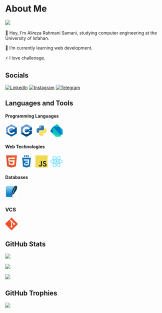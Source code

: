 # About Me

![](https://komarev.com/ghpvc/?username=alirrah)

🔭 Hey, I'm Alireza Rahmani Samani, studying computer engineering at the University of Isfahan.

🌱 I’m currently learning web development.

⚡ I love challenage.

## Socials

[![LinkedIn](https://img.shields.io/badge/LinkedIn-%230077B5.svg?logo=linkedin&logoColor=white)](https://www.linkedin.com/in/alireza-rahmani-samani-996477216/)
[![Instagram](https://img.shields.io/badge/Instagram-%23E4405F.svg?logo=Instagram&logoColor=white)](https://instagram.com/alirrah81) 
[![Telegram](https://img.shields.io/badge/Telegram-%230077B5.svg?logo=Telegram&logoColor=white)](https://t.me/alirrah81)

## Languages and Tools

#### Programming Languages

<div>
  <img src="https://github.com/devicons/devicon/blob/master/icons/c/c-original.svg" title="C" alt="C" width="40" height="40"/>&nbsp;
  <img src="https://github.com/devicons/devicon/blob/master/icons/cplusplus/cplusplus-original.svg" title="C++" alt="C++" width="40" height="40"/>&nbsp;
  <img src="https://github.com/devicons/devicon/blob/master/icons/python/python-original.svg" title="Python" alt="Python" width="40" height="40"/>&nbsp;
  <img src="https://github.com/devicons/devicon/blob/master/icons/dart/dart-original.svg" title="dart" alt="dart" width="40" height="40"/>&nbsp;
</div>

#### Web Technologies

<div>
  <img src="https://github.com/devicons/devicon/blob/master/icons/html5/html5-original.svg" title="HTML5" alt="HTML5" width="40" height="40"/>&nbsp;
  <img src="https://github.com/devicons/devicon/blob/master/icons/css3/css3-plain-wordmark.svg" title="CSS3" alt="CSS3" width="40" height="40"/>&nbsp;
  <img src="https://github.com/devicons/devicon/blob/master/icons/javascript/javascript-original.svg" title="JavaScript" alt="JavaScript" width="40" height="40"/>&nbsp;
  <img src="https://github.com/devicons/devicon/blob/master/icons/react/react-original.svg" title="React" alt="React" width="40" height="40"/>&nbsp;
</div>

#### Databases

<div>
  <img src="https://github.com/devicons/devicon/blob/master/icons/sqlite/sqlite-original.svg" title="SQLite" alt="SQLite" width="40" height="40"/>&nbsp;
</div>

### VCS

<div>
  <img src="https://github.com/devicons/devicon/blob/master/icons/git/git-original.svg" title="git" alt="git" width="40" height="40"/>&nbsp;
</div>

## GitHub Stats

![](https://github-readme-stats.vercel.app/api?username=alirrah&theme=tokyonight&hide_border=false&include_all_commits=false&count_private=false)

![](https://github-readme-streak-stats.herokuapp.com/?user=alirrah&theme=tokyonight&hide_border=false)

![](https://github-readme-stats.vercel.app/api/top-langs/?username=alirrah&theme=tokyonight&hide_border=false&include_all_commits=false&count_private=false&layout=compact)

## GitHub Trophies

![](https://github-profile-trophy.vercel.app/?username=alirrah&theme=radical&no-frame=false&no-bg=false&margin-w=4)
